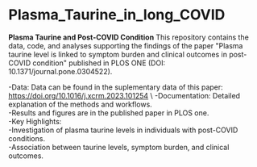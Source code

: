 # Plasma_Taurine_in_long_COVID

**Plasma Taurine and Post-COVID Condition**
This repository contains the data, code, and analyses supporting the findings of the paper "Plasma taurine level is linked to symptom burden and clinical outcomes in post-COVID condition" published in PLOS ONE (DOI: 10.1371/journal.pone.0304522).

-Data: Data can be found in the suplementary data of this paper: https://doi.org/10.1016/j.xcrm.2023.101254 \ 
-Documentation: Detailed explanation of the methods and workflows.\
-Results and figures are in the published paper in PLOS one.\
-Key Highlights:\
-Investigation of plasma taurine levels in individuals with post-COVID conditions.\
-Association between taurine levels, symptom burden, and clinical outcomes.
